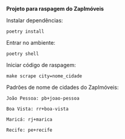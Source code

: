 **Projeto para raspagem do ZapImóveis**

Instalar dependências: 

    poetry install 

Entrar no ambiente: 

    poetry shell 

Iniciar código de raspagem: 

    make scrape city=nome_cidade 

Padrões de nome de cidades do ZapImóveis: 

    João Pessoa: pb+joao-pessoa 

    Boa Vista: rr+boa-vista 

    Maricá: rj+marica 

    Recife: pe+recife 
